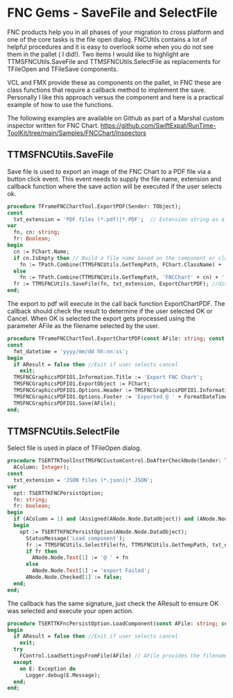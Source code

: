 # FNC Gems - SaveFile and SelectFile

FNC products help you in all phases of your migration to cross platform and one of the core tasks is the file open dialog. FNCUtils contains a lot of helpful procedures and it is easy to overlook some when you do not see them in the pallet ( I did!).  Two items I would like to highlight are TTMSFNCUtils.SaveFile and TTMSFNCUtils.SelectFile as replacements for TFileOpen and TFileSave components.

VCL and FMX provide these as components on the pallet, in FNC these are class functions that require a callback method to implement the save. Personally I like this approach versus the component and here is a practical example of how to use the functions.

The following examples are available on Github as part of a Marshal custom inspector written for FNC Chart. https://github.com/SwiftExpat/RunTime-ToolKit/tree/main/Samples/FNCChart/Inspectors

## TTMSFNCUtils.SaveFile

Save file is used to export an image of the FNC Chart to a PDF file via a button click event. This event needs to supply the file name, extension and callback function where the save action will be executed if the user selects ok.

```pascal
procedure TFrameFNCChartTool.ExportPDF(Sender: TObject);
const
  txt_extension = 'PDF files (*.pdf)|*.PDF';  // Extension string as a constant
var
  fn, cn: string;
  fr: Boolean;
begin
  cn := FChart.Name;
  if cn.IsEmpty then // Build a file name based on the component or classname
    fn := TPath.Combine(TTMSFNCUtils.GetTempPath, FChart.ClassName) + '.json'
  else
    fn := TPath.Combine(TTMSFNCUtils.GetTempPath, 'FNCChart' + cn) + '.json';
  fr := TTMSFNCUtils.SaveFile(fn, txt_extension, ExportChartPDF); //display the dialog
end;
```

The export to pdf will execute in the call back function ExportChartPDF.  The callback should check the result to determine if the user selected OK or Cancel.  When OK is selected the export gets processed using the parameter AFile as the filename selected by the user.

```pascal
procedure TFrameFNCChartTool.ExportChartPDF(const AFile: string; const AResult: Boolean);
const
  fmt_datetime = 'yyyy/mm/dd hh:nn:ss';
begin
  if AResult = false then //Exit if user selects cancel
    exit;
  TMSFNCGraphicsPDFIO1.Information.Title := 'Export FNC Chart';
  TMSFNCGraphicsPDFIO1.ExportObject := FChart;
  TMSFNCGraphicsPDFIO1.Options.Header := TMSFNCGraphicsPDFIO1.Information.Title;
  TMSFNCGraphicsPDFIO1.Options.Footer := 'Exported @ ' + FormatDateTime(fmt_datetime, now);
  TMSFNCGraphicsPDFIO1.Save(AFile);
end;
```

## TTMSFNCUtils.SelectFile

Select file is used in place of TFileOpen dialog.

```pascal
procedure TSERTTKToolInstTMSFNCCustomControl.DoAfterCheckNode(Sender: TObject; ANode: TTMSFNCTreeViewVirtualNode;
  AColumn: Integer);
const
  txt_extension = 'JSON files (*.json)|*.JSON';
var
  opt: TSERTTKFNCPersistOption;
  fn: string;
  fr: boolean;
begin
  if (AColumn = 1) and (Assigned(ANode.Node.DataObject)) and (ANode.Node.DataObject is TSERTTKFNCPersistOption) then
  begin
    opt := TSERTTKFNCPersistOption(ANode.Node.DataObject);
      StatusMessage('Load component');
      fr := TTMSFNCUtils.SelectFile(fn, TTMSFNCUtils.GetTempPath, txt_extension, opt.LoadComponent);
      if fr then
        ANode.Node.Text[1] := '@ ' + fn
      else
        ANode.Node.Text[1] := 'export Failed';
      ANode.Node.Checked[1] := false;
  end;
end;
```

The callback has the same signature, just check the AResult to ensure OK was selected and execute your open action.  

```pascal
procedure TSERTTKFncPersistOption.LoadComponent(const AFile: string; const AResult: boolean);
begin
  if AResult = false then //Exit if user selects cancel
    exit;
  try
    FControl.LoadSettingsFromFile(AFile) // AFile provides the filename
  except
    on E: Exception do
      Logger.debug(E.Message);
  end;
end;
```
